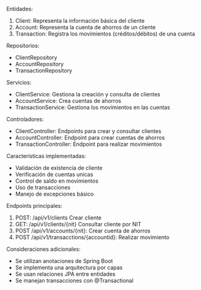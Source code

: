 
Entidades:

1. Client: Representa la información básica del cliente
2. Account: Representa la cuenta de ahorros de un cliente
3. Transaction: Registra los movimientos (créditos/débitos) de una cuenta

Repositorios:

* ClientRepository
* AccountRepository
* TransactionRepository

Servicios:

* ClientService: Gestiona la creación y consulta de clientes
* AccountService: Crea cuentas de ahorros
* TransactionService: Gestiona los movimientos en las cuentas

Controladores:

* ClientController: Endpoints para crear y consultar clientes
* AccountController: Endpoint para crear cuentas de ahorros
* TransactionController: Endpoint para realizar movimientos

Características implementadas:

* Validación de existencia de cliente
* Verificación de cuentas unicas
* Control de saldo en movimientos
* Uso de transacciones
* Manejo de excepciones básico

Endpoints principales:

1. POST: /api/v1/clients Crear cliente
2. GET: /api/v1/clients/{nit} Consultar cliente por NIT
3. POST /api/v1/accounts/{nit}: Crear cuenta de ahorros
4. POST /api/v1/transacctions/{accountid}: Realizar movimiento

Consideraciones adicionales:

* Se utilizan anotaciones de Spring Boot
* Se implementa una arquitectura por capas
* Se usan relaciones JPA entre entidades
* Se manejan transacciones con @Transactional

